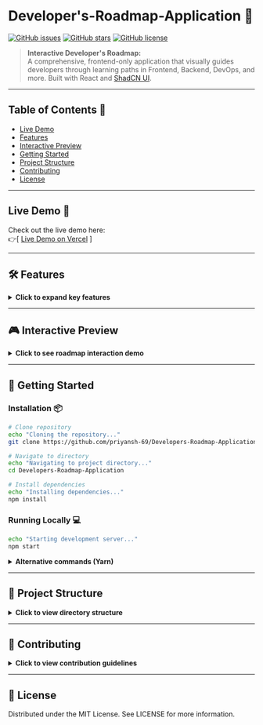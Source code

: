 # Developer's-Roadmap-Application 🌟

[![GitHub issues](https://img.shields.io/github/issues/priyansh-69/Developers-Roadmap-Application)](https://github.com/priyansh-69/Developers-Roadmap-Application/issues)
[![GitHub stars](https://img.shields.io/github/stars/priyansh-69/Developers-Roadmap-Application)](https://github.com/priyansh-69/Developers-Roadmap-Application/stargazers)
[![GitHub license](https://img.shields.io/github/license/priyansh-69/Developers-Roadmap-Application)](https://github.com/priyansh-69/Developers-Roadmap-Application/blob/main/LICENSE)

> **Interactive Developer's Roadmap:**  
> A comprehensive, frontend-only application that visually guides developers through learning paths in Frontend, Backend, DevOps, and more. Built with React and [ShadCN UI](https://ui.shadcn.com/).

---

## Table of Contents 💑

- [Live Demo](#live-demo)
- [Features](#-features)
- [Interactive Preview](#-interactive-preview)
- [Getting Started](#-getting-started)
- [Project Structure](#-project-structure)
- [Contributing](#-contributing)
- [License](#-license)

---

## Live Demo 🚀

Check out the live demo here:  
👉[ [Live Demo on Vercel](https://developers-roadmap-application.vercel.app/)  ]


---

## 🛠 Features

<details>
  <summary><b>Click to expand key features</b></summary>

### Interactive Roadmap Cards 🃏
- Expand/collapse learning paths
- Progress tracking indicators
- Resource links embedded in cards

### Theme System 🌃
- Instant dark/light mode toggle
- System preference detection
- Smooth transition animations

### Enhanced UX 🔍
- Instant search filtering
- Mobile-first responsive design
- Keyboard navigation support

### Tech Stack 💻
- React + TypeScript
- ShadCN UI components
- CSS Variables for theming
</details>

---

## 🎮 Interactive Preview

<details>
  <summary><strong>Click to see roadmap interaction demo</strong></summary>
  
  ![Roadmap Demo](./assets/roadmap-demo.gif)  
  *Replace with your actual demo GIF*
  
  ### Interaction Guide
  - **Click cards** to expand/collapse
  - **Drag** to scroll horizontally
  - **Type** in search bar to filter
  - **Click sun/moon** to toggle theme
</details>

---

## 🚦 Getting Started

### Installation 📦

```bash
# Clone repository
echo "Cloning the repository..."
git clone https://github.com/priyansh-69/Developers-Roadmap-Application.git

# Navigate to directory
echo "Navigating to project directory..."
cd Developers-Roadmap-Application

# Install dependencies
echo "Installing dependencies..."
npm install
```

### Running Locally 💻

```bash
echo "Starting development server..."
npm start
```

<details> <summary><b>Alternative commands (Yarn)</b></summary>

```bash
echo "Installing dependencies using Yarn..."
yarn

echo "Starting server using Yarn..."
yarn start
```
</details>

---

## 📁 Project Structure
<details> <summary><b>Click to view directory structure</b></summary>

```
├── public/
│   └── index.html
├── src/
│   ├── assets/               # Media files
│   ├── components/           # Reusable components
│   ├── data/                 # JSON data files
│   ├── styles/               # Global CSS
│   ├── App.tsx               # Root component
│   └── index.tsx             # Entry point
├── .gitignore
├── package.json
└── README.md
```
</details>

---

## 🤝 Contributing
<details> <summary><b>Click to view contribution guidelines</b></summary>

### Fork the repository

### Create your feature branch:
```bash
echo "Creating new feature branch..."
git checkout -b feature/AmazingFeature
```

### Commit changes:
```bash
echo "Committing changes..."
git commit -m 'Add some AmazingFeature'
```

### Push to branch:
```bash
echo "Pushing to repository..."
git push origin feature/AmazingFeature
```

### Open a Pull Request

</details>

---

## 📝 License
Distributed under the MIT License. See LICENSE for more information.
